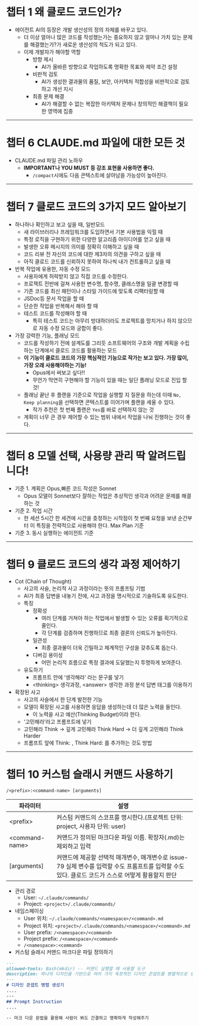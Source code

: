 # 챕터 1 왜 클로드 코드인가?

- 에이전트 AI의 등장은 개발 생산성의 정의 자체를 바꾸고 있다.
	- 더 이상 얼마나 많은 코드를 작성했는가는 중요하지 않고 얼마나 가치 있는 문제를 해결했는가?가 새로운 생산성의 척도가 되고 있다.
	- 이제 개발자가 해야할 역할
		- 방향 제시
			- AI가 올바른 방향으로 작업하도록 명확한 목표와 제약 조건 설정
		- 비판적 검토
			- AI가 생성한 결과물의 품질, 보안, 아키텍처 적합성을 비판적으로 검토하고 개선 지시
		- 최종 문제 해결
			- AI가 해결할 수 없는 복잡한 아키텍처 문제나 창의적인 해결책이 필요한 영역에 집중

---
# 챕터 6 CLAUDE.md 파일에 대한 모든 것
- CLAUDE.md 파일 관리 노하우
	- **IMPORTANT나 YOU MUST 등 강조 표현을 사용하면 좋다.**
		- `/compact`시에도 다음 콘텍스트에 살아남을 가능성이 높아진다.
---
# 챕터 7 클로드 코드의 3가지 모드 알아보기
- 하나하나 확인하고 보고 싶을 때, 일반모드
	- 새 라이브러리나 프레임워크를 도입하면서 기본 사용법을 익힐 때
	- 특정 로직을 구현하기 위한 다양한 알고리즘 아이디어를 얻고 싶을 때
	- 발생한 오류 메시지의 의미를 정확히 이해하고 싶을 때
	- 코드 리뷰 전 자신의 코드에 대한 제3자의 의견을 구하고 싶을 때
	- 아직 클로드 코드를 신뢰하지 못하여 하나씩 내가 컨트롤하고 싶을 때
- 반복 작업에 유용한, 자동 수정 모드
	- 사용자에게 허락받지 않고 직접 코드를 수정한다.
	- 프로젝트 전반에 걸쳐 사용한 변수명, 함수명, 클래스명을 일괄 변경할 때
	- 기존 코드를 최신 패턴이나 스타일 가이드에 맞도록 리팩터링할 때
	- JSDoc등 문서 작업을 할 때
	- 단순한 작업을 반복해서 해야 할 때
	- 테스트 코드를 작성해야 할 때
		- 특히 테스트 코드는 아무리 방대하더라도 프로젝트를 망치거나 하지 않으므로 자동 수정 모드와 궁합이 좋다.
- 가장 강력한 기능, 플래닝 모드
	- 코드를 작성하기 전에 설계도를 그리듯 소프트웨어의 구조와 개발 계획을 수립하는 단계에서 클로드 코드를 활용하는 모드
	- **이 기능이 클로드 코드의 가장 핵심적인 기능으로 작가는 보고 있다. 가장 많이, 가장 오래 사용해야하는 기능!**
		- Opus에서 써보고 싶다!!
		- 무언가 막연히 구현해야 할 기능이 있을 때는 일단 플래닝 모드로 진입 할 것!
	- 플래닝 끝난 후 플랜을 기준으로 작업을 실행할 지 질문을 하는데 이때 `No, Keep planning`을 선택하면 콘텍스트를 이어가며 플랜을 세울 수 있다.
		- 작가 추천은 첫 번째 플랜은 `Yes`를 바로 선택하지 않는 것
	- 계획이 너무 큰 경우 제어할 수 있는 범위 내에서 작업을 나눠 진행하는 것이 좋다.
---
# 챕터 8 모델 선택, 사용량 관리 딱 알려드립니다!
- 기준 1. 계획은 Opus,빠른 코드 작성은 Sonnet
	- Opus 모델이 Sonnet보다 잘하는 작업은 추상적인 생각과 어려운 문제를 해결하는 것
- 기준 2. 작업 시간
	- 한 세션 5시간 한 세견에 시간을 츶정하는 시작점이 첫 번째 요청을 보낸 순간부터 이 특징을 전략적으로 사용해야 한다. Max Plan 기준
- 기준 3. 동시 실행하는 에이전트 기준
---
# 챕터 9 클로드 코드의 생각 과정 제어하기
- Cot (Chain of Thought)
	- 사고의 사슬, 논리적 사고 과정이라는 뜻의 프롬프팅 기법
	- AI가 최종 답변을 내놓기 전에, 사고 과정을 명시적으로 기술하도록 유도한다.
	- 특징
		- 정확성
			- 여러 단계를 거쳐야 하는 작업에서 발생할 수 있는 오류를 획기적으로 줄인다.
			- 각 단계를 검증하며 진행하므로 최종 결론의 신뢰도가 높아진다.
		- 일관성
			- 최종 결과물이 더욱 긴밀하고 체계적인 구성을 갖추도록 돕는다.
		- 디버깅 용이성
			- 어떤 논리적 흐름으로 특정 결과에 도달했는지 투명하게 보여준다.
	- 유도하기
		- 프롬프트 안에 ‘생각해라’ 라는 문구를 넣기
		- \<thinking> 생각과정, \<answer> 생각한 과정 분석 답변 태그를 이용하기
- 확장된 사고
	- 사고의 사슬에서 한 단계 발전한 기능
	- 모델이 확장된 사고를 사용하면 응답을 생성하는데 더 많은 노력을 들인다.
		- 이 노력을 사고 예산(Thinking Budget)이라 한다.
	- ‘고민해라’라고 프롬프트에 넣기
	- 고민해라 Think -> 깊게 고민해라 Think Hard -> 더 깊게 고민해라 Think Harder
	- 프롬프트 앞에 Think: , Think Hard: 를 추가하는 것도 방법
---
# 챕터 10 커스텀 슬래시 커맨드 사용하기

`/<prefix>:<command-name> [arguments]`

| 파라미터            | 설명                                                                                       |
| --------------- | ---------------------------------------------------------------------------------------- |
| \<prefix>       | 커스텀 커맨드의 스코프를 명시한다.(프로젝트 단위: project, 사용자 단위: user)                                      |
| \<command-name> | 커맨드가 정의된 마크다운 파일 이름. 확장자(.md)는 제외하고 입력                                                   |
| \[arguments]    | 커맨드에 제공할 선택적 매개변수, 매개변수로 issue-79 실제 변수를 입력할 수도 프롬프트를 입력할 수도 있다. 클로드 코드가 스스로 어떻게 활용할지 판단 |
- 관리 경로
	- User: `~/.claude/commands/`
	- Project: `<project>/.claude/commands/`
- 네임스페이싱
	- User 위치: `~/.claude/commands/<namespace>/<command>.md`
	- Project 위치: `<project>/.claude/commands/<namespace>/<command>.md`
	- User prefix: `/<namespace>/<command>`
	- Project prefix: `/<namespace>/<command>`	
	- `/<namespace>:<command>`
- 커스텀 슬래시 커맨드 마크다운 파일 정의하기
```markdown
---
allowed-tools: Bash(mkdir) -- 커맨드 실행할 때 사용할 도구
description: 하나의 디자인을 기반으로 여러 가지 독창적인 디자인 콘셉트를 병렬적으로 생성합니다. -- 커맨드에 대한 간략한 설명
---
# 디자인 콘셉트 병렬 생성기
....
---
## Prompt Instruction
....

-- 마크 다운 문법을 활용해 사람이 봐도 간결하고 명확하게 작성해주기
```